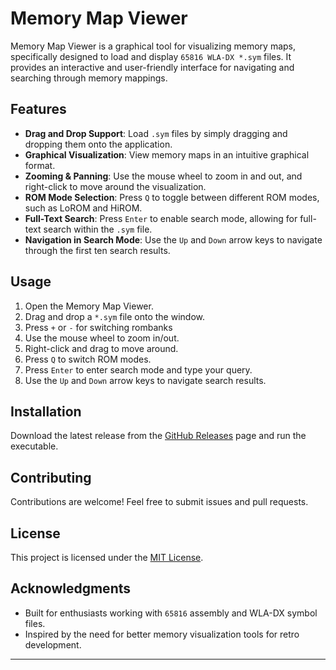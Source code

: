 # Memory Map Viewer

Memory Map Viewer is a graphical tool for visualizing memory maps, specifically designed to load and display `65816 WLA-DX *.sym` files. It provides an interactive and user-friendly interface for navigating and searching through memory mappings.

## Features
- **Drag and Drop Support**: Load `.sym` files by simply dragging and dropping them onto the application.
- **Graphical Visualization**: View memory maps in an intuitive graphical format.
- **Zooming & Panning**: Use the mouse wheel to zoom in and out, and right-click to move around the visualization.
- **ROM Mode Selection**: Press `Q` to toggle between different ROM modes, such as LoROM and HiROM.
- **Full-Text Search**: Press `Enter` to enable search mode, allowing for full-text search within the `.sym` file.
- **Navigation in Search Mode**: Use the `Up` and `Down` arrow keys to navigate through the first ten search results.

## Usage
1. Open the Memory Map Viewer.
2. Drag and drop a `*.sym` file onto the window.
3. Press `+` or `-` for switching rombanks
4. Use the mouse wheel to zoom in/out.
5. Right-click and drag to move around.
6. Press `Q` to switch ROM modes.
7. Press `Enter` to enter search mode and type your query.
8. Use the `Up` and `Down` arrow keys to navigate search results.

## Installation
Download the latest release from the [GitHub Releases](https://github.com/nub1604/mmv/releases) page and run the executable.

## Contributing
Contributions are welcome! Feel free to submit issues and pull requests.

## License
This project is licensed under the [MIT License](LICENSE).

## Acknowledgments
- Built for enthusiasts working with `65816` assembly and WLA-DX symbol files.
- Inspired by the need for better memory visualization tools for retro development.

---

